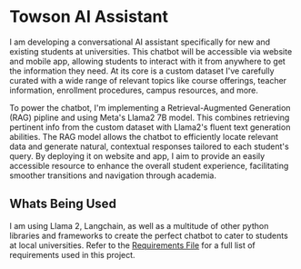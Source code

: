 # Towson AI Assistant
I am developing a conversational AI assistant specifically for new and existing students at universities. This chatbot will be accessible via website and mobile app, allowing students to interact with it from anywhere to get the information they need. At its core is a custom dataset I've carefully curated with a wide range of relevant topics like course offerings, teacher information, enrollment procedures, campus resources, and more.

To power the chatbot, I'm implementing a Retrieval-Augmented Generation (RAG) pipline and using Meta's Llama2 7B model. This combines retrieving pertinent info from the custom dataset with Llama2's fluent text generation abilities. The RAG model allows the chatbot to efficiently locate relevant data and generate natural, contextual responses tailored to each student's query. By deploying it on website and app, I aim to provide an easily accessible resource to enhance the overall student experience, facilitating smoother transitions and navigation through academia.

## Whats Being Used
I am using Llama 2, Langchain, as well as a multitude of other python libraries and frameworks to create the perfect chatbot to cater to students at local universities.
Refer to the [Requirements File](requirements.txt) for a full list of requirements used in this project.


